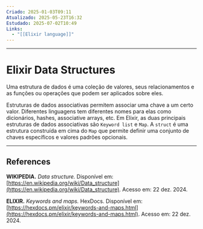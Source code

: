 ```yaml
---
Criado: 2025-01-03T09:11
Atualizado: 2025-05-23T16:32
Estudado: 2025-07-02T10:49
Links:
  - "[[Elixir language]]"
---
```

---
# Elixir Data Structures

Uma estrutura de dados é uma coleção de valores, seus relacionamentos e as funções ou operações que podem ser aplicados sobre eles.

Estruturas de dados associativas permitem associar uma chave a um certo valor.  Diferentes linguagens tem diferentes nomes para elas como dicionários, hashes, associative arrays, etc. Em Elixir, as duas principais estruturas de dados associativas são `Keyword list` e `Map`. A `struct` é uma estrutura construída em cima do `Map` que permite definir uma conjunto de chaves específicos e valores padrões opcionais.

---
## References

**WIKIPEDIA.** _Data structure._ Disponível em: [https://en.wikipedia.org/wiki/Data_structure](https://en.wikipedia.org/wiki/Data_structure). Acesso em: 22 dez. 2024.

**ELIXIR.** _Keywords and maps._ HexDocs. Disponível em: [https://hexdocs.pm/elixir/keywords-and-maps.html](https://hexdocs.pm/elixir/keywords-and-maps.html). Acesso em: 22 dez. 2024.